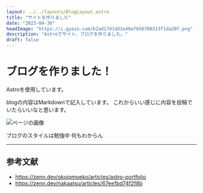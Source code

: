```yaml
---
layout: ../../layouts/BlogLayout.astro
title: "サイトを作りました"
date: "2023-04-30"
headImage: "https://i.gyazo.com/b2ad17d1dd1e40afb56700313f1da20f.png"
description: "Astroでサイト、ブログを作りました。"
draft: false
---
```


# ブログを作りました！

Astroを使用しています。

blogの内容はMarkdownで記入しています。
これからいい感じに内容を投稿でいたらいいなと思います。

![ページの画像](https://i.gyazo.com/b2ad17d1dd1e40afb56700313f1da20f.png)

ブログのスタイルは勉強中
何もわからん

***

## 参考文献

- https://zenn.dev/okojomoeko/articles/astro-portfolio
- https://zenn.dev/nakaatsu/articles/67ee1bd74f2f8b
